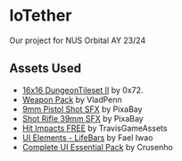 # IoTether
Our project for NUS Orbital AY 23/24

## Assets Used
- [16x16 DungeonTileset II](https://0x72.itch.io/dungeontileset-ii) by 0x72.
- [Weapon Pack](https://vladpenn.itch.io/weapon) by VladPenn
- [9mm Pistol Shot SFX](https://pixabay.com/sound-effects/9mm-pistol-shot-6349/) by PixaBay
- [Shot Rifle 39mm SFX](https://pixabay.com/sound-effects/shot-rifle-39-mm-37542/) by PixaBay
- [Hit Impacts FREE](https://assetstore.unity.com/packages/vfx/particles/hit-impact-effects-free-218385) by TravisGameAssets
- [UI Elements - LifeBars](https://pixel-iwart.itch.io/ui-elements-lifebars) by Fael Iwao
- [Complete UI Essential Pack](https://crusenho.itch.io/complete-ui-essential-pack) by Crusenho

